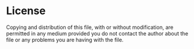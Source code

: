 # License
Copying and distribution of this file, with or without modification, are permitted in any medium provided you do not contact the author about the file or any problems you are having with the file.

